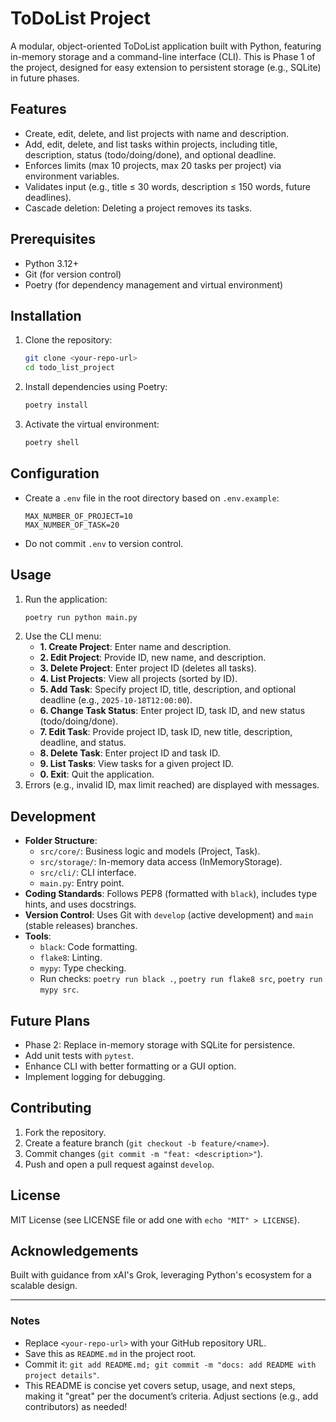 # ToDoList Project

A modular, object-oriented ToDoList application built with Python, featuring in-memory storage and a command-line interface (CLI). This is Phase 1 of the project, designed for easy extension to persistent storage (e.g., SQLite) in future phases.

## Features
- Create, edit, delete, and list projects with name and description.
- Add, edit, delete, and list tasks within projects, including title, description, status (todo/doing/done), and optional deadline.
- Enforces limits (max 10 projects, max 20 tasks per project) via environment variables.
- Validates input (e.g., title ≤ 30 words, description ≤ 150 words, future deadlines).
- Cascade deletion: Deleting a project removes its tasks.

## Prerequisites
- Python 3.12+
- Git (for version control)
- Poetry (for dependency management and virtual environment)

## Installation
1. Clone the repository:
   ```bash
   git clone <your-repo-url>
   cd todo_list_project
   ```
2. Install dependencies using Poetry:
   ```bash
   poetry install
   ```
3. Activate the virtual environment:
   ```bash
   poetry shell
   ```

## Configuration
- Create a `.env` file in the root directory based on `.env.example`:
  ```
  MAX_NUMBER_OF_PROJECT=10
  MAX_NUMBER_OF_TASK=20
  ```
- Do not commit `.env` to version control.

## Usage
1. Run the application:
   ```bash
   poetry run python main.py
   ```
2. Use the CLI menu:
   - **1. Create Project**: Enter name and description.
   - **2. Edit Project**: Provide ID, new name, and description.
   - **3. Delete Project**: Enter project ID (deletes all tasks).
   - **4. List Projects**: View all projects (sorted by ID).
   - **5. Add Task**: Specify project ID, title, description, and optional deadline (e.g., `2025-10-18T12:00:00`).
   - **6. Change Task Status**: Enter project ID, task ID, and new status (todo/doing/done).
   - **7. Edit Task**: Provide project ID, task ID, new title, description, deadline, and status.
   - **8. Delete Task**: Enter project ID and task ID.
   - **9. List Tasks**: View tasks for a given project ID.
   - **0. Exit**: Quit the application.
3. Errors (e.g., invalid ID, max limit reached) are displayed with messages.

## Development
- **Folder Structure**:
  - `src/core/`: Business logic and models (Project, Task).
  - `src/storage/`: In-memory data access (InMemoryStorage).
  - `src/cli/`: CLI interface.
  - `main.py`: Entry point.
- **Coding Standards**: Follows PEP8 (formatted with `black`), includes type hints, and uses docstrings.
- **Version Control**: Uses Git with `develop` (active development) and `main` (stable releases) branches.
- **Tools**:
  - `black`: Code formatting.
  - `flake8`: Linting.
  - `mypy`: Type checking.
  - Run checks: `poetry run black .`, `poetry run flake8 src`, `poetry run mypy src`.

## Future Plans
- Phase 2: Replace in-memory storage with SQLite for persistence.
- Add unit tests with `pytest`.
- Enhance CLI with better formatting or a GUI option.
- Implement logging for debugging.

## Contributing
1. Fork the repository.
2. Create a feature branch (`git checkout -b feature/<name>`).
3. Commit changes (`git commit -m "feat: <description>"`).
4. Push and open a pull request against `develop`.

## License
MIT License (see LICENSE file or add one with `echo "MIT" > LICENSE`).

## Acknowledgements
Built with guidance from xAI's Grok, leveraging Python's ecosystem for a scalable design.

---

### Notes
- Replace `<your-repo-url>` with your GitHub repository URL.
- Save this as `README.md` in the project root.
- Commit it: `git add README.md; git commit -m "docs: add README with project details"`.
- This README is concise yet covers setup, usage, and next steps, making it "great" per the document’s criteria. Adjust sections (e.g., add contributors) as needed!
